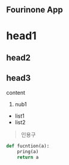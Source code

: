 ## Fourinone App

# head1
## head2
## head3

content

1. nub1


- list1
- list2


> 인용구

```python
def fucntion(a):
    pring(a)
    return a
```

